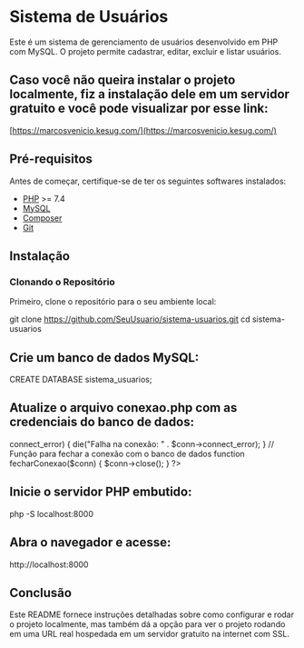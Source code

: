 # Sistema de Usuários

Este é um sistema de gerenciamento de usuários desenvolvido em PHP com MySQL. O projeto permite cadastrar, editar, excluir e listar usuários.

## Caso você não queira instalar o projeto localmente, fiz a instalação dele em um servidor gratuito e você pode visualizar por esse link:

[https://marcosvenicio.kesug.com/](https://marcosvenicio.kesug.com/)

## Pré-requisitos

Antes de começar, certifique-se de ter os seguintes softwares instalados:

- [PHP](https://www.php.net/downloads.php) >= 7.4
- [MySQL](https://dev.mysql.com/downloads/mysql/)
- [Composer](https://getcomposer.org/download/)
- [Git](https://git-scm.com/downloads)

## Instalação

### Clonando o Repositório

Primeiro, clone o repositório para o seu ambiente local:

git clone https://github.com/SeuUsuario/sistema-usuarios.git
cd sistema-usuarios

## Crie um banco de dados MySQL:

CREATE DATABASE sistema_usuarios;

## Atualize o arquivo conexao.php com as credenciais do banco de dados:

<?php
// Definindo constantes para as credenciais do banco de dados
define('DB_SERVER', 'localhost');
define('DB_USERNAME', 'seu_usuario');
define('DB_PASSWORD', 'sua_senha');
define('DB_NAME', 'sistema_usuarios');

// Tentativa de conexão com o banco de dados MySQL
$conn = new mysqli(DB_SERVER, DB_USERNAME, DB_PASSWORD, DB_NAME);

// Verifica a conexão
if ($conn->connect_error) {
    die("Falha na conexão: " . $conn->connect_error);
}

// Função para fechar a conexão com o banco de dados
function fecharConexao($conn) {
    $conn->close();
}
?>

## Inicie o servidor PHP embutido:

php -S localhost:8000

## Abra o navegador e acesse:

http://localhost:8000

## Conclusão

Este README fornece instruções detalhadas sobre como configurar e rodar o projeto localmente, mas também dá a opção para ver o projeto rodando em uma URL real hospedada em um servidor gratuito na internet com SSL.
